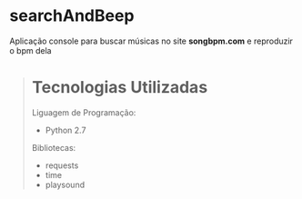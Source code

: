 # searchAndBeep
Aplicação console para buscar músicas no site **songbpm.com** e reproduzir o bpm dela  


># Tecnologias Utilizadas
>
> Liguagem de Programação:  
>* Python 2.7  
>
> Bibliotecas:
>* requests  
>* time  
>* playsound  
